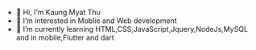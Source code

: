 - 👋 Hi, I’m Kaung Myat Thu
- 👀 I’m interested in Moblie and Web development
- 🌱 I’m currently learning HTML,CSS,JavaScript,Jquery,NodeJs,MySQL and in mobile,Flutter and dart

